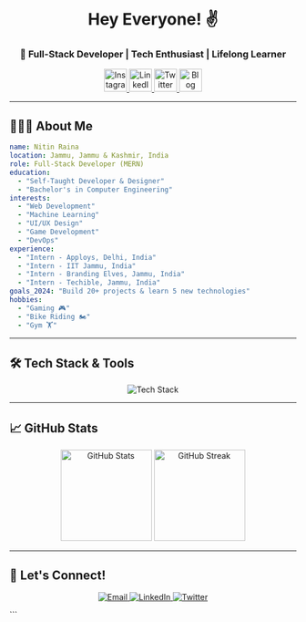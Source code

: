 
<h1 align="center">Hey Everyone! ✌</h1>
<h3 align="center">🚀 Full-Stack Developer | Tech Enthusiast | Lifelong Learner</h3>

<p align="center">
  <a href="https://www.instagram.com/nitnraina_">
    <img height="40" src="https://rb.gy/b8eqbw" alt="Instagram"/>
  </a>
  <a href="https://www.linkedin.com/in/nitin-raina/">
    <img height="40" src="https://cdn.jsdelivr.net/gh/devicons/devicon/icons/linkedin/linkedin-original.svg" alt="LinkedIn"/>
  </a>
  <a href="https://www.twitter.com/nitinraina_">
    <img height="40" src="https://cdn.jsdelivr.net/gh/devicons/devicon/icons/twitter/twitter-original.svg" alt="Twitter"/>
  </a>
  <a href="https://codefornitin.blogspot.com/">
    <img height="40" src="https://cdn3.iconfinder.com/data/icons/avatars-xmas-giveaway/128/batman_hero_avatar_comics-256.png" alt="Blog"/>
  </a>
</p>

---

## 👨🏻‍💻 About Me

```yaml
name: Nitin Raina
location: Jammu, Jammu & Kashmir, India
role: Full-Stack Developer (MERN)
education:
  - "Self-Taught Developer & Designer"
  - "Bachelor's in Computer Engineering"
interests:
  - "Web Development"
  - "Machine Learning"
  - "UI/UX Design"
  - "Game Development"
  - "DevOps"
experience:
  - "Intern - Apploys, Delhi, India"
  - "Intern - IIT Jammu, India"
  - "Intern - Branding Elves, Jammu, India"
  - "Intern - Techible, Jammu, India"
goals_2024: "Build 20+ projects & learn 5 new technologies"
hobbies:
  - "Gaming 🎮"
  - "Bike Riding 🏍️"
  - "Gym 🏋️"
```

---

## 🛠️ Tech Stack & Tools

<p align="center">
  <img src="https://skillicons.dev/icons?i=html,css,js,react,redux,nodejs,express,mongodb,cpp,java,python,git,github,vscode,figma,bootstrap" alt="Tech Stack"/>
</p>

---

## 📈 GitHub Stats

<p align="center">
  <img src="https://github-readme-stats.vercel.app/api?username=nitinraina-dev&show_icons=true&theme=radical" alt="GitHub Stats" height="160px" />
  <img src="https://github-readme-streak-stats.herokuapp.com/?user=nitinraina-dev&theme=radical" alt="GitHub Streak" height="160px" />
</p>

---

## 🎯 Let's Connect!

<p align="center">
  <a href="mailto:nitnraina@example.com">
    <img src="https://img.shields.io/badge/Email-D14836?style=for-the-badge&logo=gmail&logoColor=white" alt="Email"/>
  </a>
  <a href="https://www.linkedin.com/in/nitin-raina/">
    <img src="https://img.shields.io/badge/LinkedIn-0077B5?style=for-the-badge&logo=linkedin&logoColor=white" alt="LinkedIn"/>
  </a>
  <a href="https://twitter.com/nitinraina_">
    <img src="https://img.shields.io/badge/Twitter-1DA1F2?style=for-the-badge&logo=twitter&logoColor=white" alt="Twitter"/>
  </a>
</p>
```
